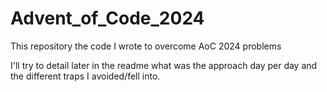 # Advent_of_Code_2024
This repository the code I wrote to overcome AoC 2024 problems

I'll try to detail later in the readme what was the approach day per day and the different traps I avoided/fell into. 